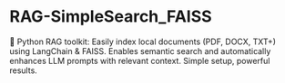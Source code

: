 # RAG-SimpleSearch_FAISS
🚀 Python RAG toolkit: Easily index local documents (PDF, DOCX, TXT+) using LangChain &amp; FAISS. Enables semantic search and automatically enhances LLM prompts with relevant context. Simple setup, powerful results.
